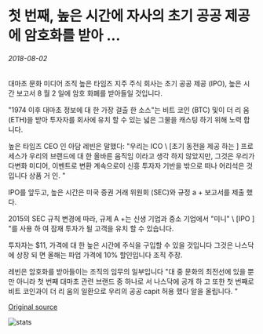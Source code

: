 # 첫 번째, 높은 시간에 자사의 초기 공공 제공에 암호화를 받아 ...

###### 2018-08-02

대마초 문화 미디어 조직 높은 타임즈 지주 주식 회사는 초기 공공 제공 (IPO), 높은 시간 보고서 8 월 2 일에 암호 화폐를 받아들일 것입니다.

"1974 이후 대마초 정보에 대 한 가장 걸출 한 소스"는 비트 코인 (BTC) 및이 더 리 움 (ETH)을 받아 투자자를 회사에 유치 할 수 있는 넓은 그물을 캐스팅 하기 위해 노력 합니다.

높은 타임즈 CEO 인 아담 레빈은 말했다: "우리는 ICO \ [초기 동전을 제공 하는 \] 프로세스가 우리의 브랜드에 대 한 올바른 움직임 이라고 생각 하지 않았지만, 그것은 우리가 다변화 미디어, 이벤트로 변환 계속으로이 신흥 투자자 기반을 밖으로 떠나 어리석은 것입니다 상품 거 인. "

IPO를 앞두고, 높은 시간은 미국 증권 거래 위원회 (SEC)와 규정 a + 보고서를 제출 했다.

2015의 SEC 규칙 변경에 따라, 규제 A +는 신생 기업과 중소 기업에서 "미니" \ [IPO \] "를 사용 하 여 잠재 투자가 될 고객을 유치 할 수 있습니다.

투자자는 $11, 가격에 대 한 높은 시간에 주식을 구입할 수 있을 것입니다 그것은 나스닥에 상장 되 면 올해는 파업 가격에 10% 할인입니다 조직 주장.

레빈은 암호화를 받아들이는 조직의 임무의 일부입니다 "대 중 문화의 최전선에 있을 뿐만 아니라 첫 번째 대마초 관련 브랜드 중 하나로 서 나스닥에 공개 하 고 또한 첫 번째로 비트 코인과이 더 리 움의 일환으로 우리의 공공 capit 허용 했다 알을 올립니다. "

[Original source](https://cointelegraph.com/news/in-an-apparent-first-high-times-to-accept-crypto-in-its-initial-public-offering)

![stats](https://c.statcounter.com/11760860/0/a89fa40b/1/ "stats")